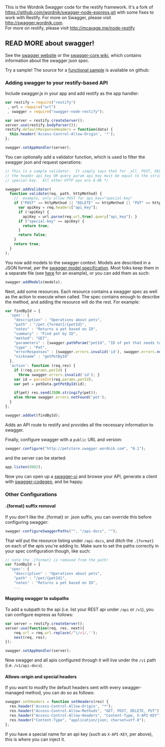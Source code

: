 This is the Wordnik Swagger code for the restify framework. It's a fork of https://github.com/wordnik/swagger-node-express.git with some fixes to work with Restify. 
For more on Swagger, please visit http://swagger.wordnik.com.  
For more on restify, please visit http://mcavage.me/node-restify

## READ MORE about swagger!

See the [swagger website](http://swagger.wordnik.com) or the [swagger-core wiki](https://github.com/wordnik/swagger-core/wiki), which contains information about the swagger json spec.

Try a sample!  The source for a [functional sample](https://github.com/tmsw/swagger-node-restify/blob/master/README.md) is available on github:



### Adding swagger to your restify-based API

Include swagger.js in your app and add restify as the app handler:

```js
var restify = require("restify")
 , url = require("url")
 , swagger = require("swagger-node-restify");

var server = restify.createServer();
server.use(restify.bodyParser());
restify.defaultResponseHeaders = function(data) {
  this.header('Access-Control-Allow-Origin', '*');
};

swagger.setAppHandler(server);
```

You can optionally add a validator function, which is used to filter the swagger json and request operations:

```js
// This is a sample validator.  It simply says that for _all_ POST, DELETE, PUT  methods, 
// the header api_key OR query param api_key must be equal to the string literal 
// special-key.  All other HTTP ops are A-OK */

swagger.addValidator(
  function validate(req, path, httpMethod) {
    //  example, only allow POST for api_key="special-key"
    if ("POST" == httpMethod || "DELETE" == httpMethod || "PUT" == httpMethod) {
      var apiKey = req.headers["api_key"];
      if (!apiKey) {
        apiKey = url.parse(req.url,true).query["api_key"]; }
      if ("special-key" == apiKey) {
        return true; 
      }
      return false;
    }
    return true;
  }
);

```

You now add models to the swagger context.  Models are described in a JSON format, per the [swagger model specification](https://github.com/wordnik/swagger-core/wiki/Datatypes).  Most folks keep them in a separate file (see [here](https://github.com/wordnik/swagger-node-express/blob/master/Apps/petstore/models.js) for an example), or you can add them as such:

```js
swagger.addModels(models);

```

Next, add some resources.  Each resource contains a swagger spec as well as the action to execute when called.  The spec contains enough to describe the method, and adding the resource will do the rest.  For example:


```js
var findById = {
  'spec': {
    "description" : "Operations about pets",
    "path" : "/pet.{format}/{petId}",
    "notes" : "Returns a pet based on ID",
    "summary" : "Find pet by ID",
    "method": "GET",
    "parameters" : [swagger.pathParam("petId", "ID of pet that needs to be fetched", "string")],
    "type" : "Pet",
    "errorResponses" : [swagger.errors.invalid('id'), swagger.errors.notFound('pet')],
    "nickname" : "getPetById"
  },
  'action': function (req,res) {
    if (!req.params.petId) {
      throw swagger.errors.invalid('id'); }
    var id = parseInt(req.params.petId);
    var pet = petData.getPetById(id);

    if(pet) res.send(JSON.stringify(pet));
    else throw swagger.errors.notFound('pet');
  }
};

swagger.addGet(findById);

```

Adds an API route to restify and provides all the necessary information to swagger.

Finally, configure swagger with a `public` URL and version:

```js
swagger.configure("http://petstore.swagger.wordnik.com", "0.1");
```

and the server can be started:

```js
app.listen(8002);
```

Now you can open up a [swagger-ui](https://github.com/wordnik/swagger-ui) and browse your API, generate a client with [swagger-codegen](https://github.com/wordnik/swagger-codegen), and be happy.


### Other Configurations

#### .{format} suffix removal

If you don't like the .{format} or .json suffix, you can override this before configuring swagger:

```js
swagger.configureSwaggerPaths("", "/api-docs", "");
```

That will put the resource listing under `/api-docs`, and ditch the `.{format}` on each of the apis you're adding to.  Make sure to set the paths correctly in your spec configuration though, like such:

```js
// note the .{format} is removed from the path!
var findById = {
  'spec': {
    "description" : "Operations about pets",
    "path" : "/pet/{petId}",
    "notes" : "Returns a pet based on ID",
    ...
```

#### Mapping swagger to subpaths

To add a subpath to the api (i.e. list your REST api under `/api` or `/v1`), you can configure express as follows:

```js
var server = restify.createServer();
server.use(function(req, res, next){
    req.url = req.url.replace(/^\/v1/,'');
    next(req, res);
});

swagger.setAppHandler(server);
```

Now swagger and all apis configured through it will live under the `/v1` path (i.e. `/v1/api-docs`).

#### Allows-origin and special headers

If you want to modify the default headers sent with every swagger-managed method, you can do so as follows:

```js
swagger.setHeaders = function setHeaders(res) {
  res.header('Access-Control-Allow-Origin', "*");
  res.header("Access-Control-Allow-Methods", "GET, POST, DELETE, PUT");
  res.header("Access-Control-Allow-Headers", "Content-Type, X-API-KEY");
  res.header("Content-Type", "application/json; charset=utf-8");
};
```
If you have a special name for an api key (such as `X-API-KEY`, per above), this is where you can inject it.
